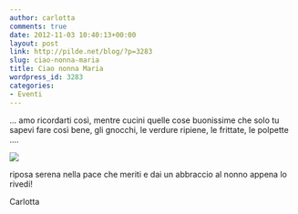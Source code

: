 ```yaml
---
author: carlotta
comments: true
date: 2012-11-03 10:40:13+00:00
layout: post
link: http://pilde.net/blog/?p=3283
slug: ciao-nonna-maria
title: Ciao nonna Maria
wordpress_id: 3283
categories:
- Eventi
---
```


... amo ricordarti così, mentre cucini quelle cose buonissime che solo tu sapevi fare così bene, gli gnocchi, le verdure ripiene, le frittate, le polpette  ....

![](http://pilde.net/blog/wp-content/uploads/2012/11/nonna_maria.jpg)

riposa serena nella pace che meriti e dai un abbraccio al nonno appena lo rivedi!

Carlotta
